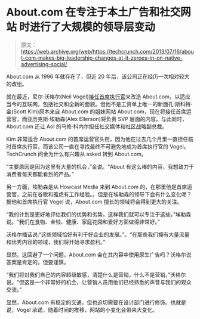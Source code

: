 # About.com 在专注于本土广告和社交网站 时进行了大规模的领导层变动

> 原文：<https://web.archive.org/web/https://techcrunch.com/2013/07/16/about-com-makes-big-leadership-changes-at-it-zeroes-in-on-native-advertising-social/>

About.com 从 1996 年就存在了，但近 20 年后，该公司正在经历一次相对较大的改组。

就在最近，尼尔·沃格尔(Neil Vogel)[接任首席执行官](https://web.archive.org/web/20230406214821/https://techcrunch.com/2013/05/06/about-coms-new-ceo-on-how-to-stay-relevant/)来改造 About.com，以适应当今的互联网，包括社交和全新的面貌。但他不是工资单上唯一的新面孔:斯科特·金(Scott Kim)原本来自 About.com 的姐妹网站 About.com，现在将接任首席运营官，而亚历克斯·埃勒森(Alex Ellerson)将负责 SVP 层面的内容。与此同时，About.com 还让 Aol 的马修·科内尔担任社交媒体和社区战略副总裁。

Kim 非常适合 About.com 的首席运营官头衔，因为他在过去几个月里一直担任临时首席执行官，而该公司一直在寻找最终不可避免地成为首席执行官的 Vogel。TechCrunch 问金为什么有兴趣从 asked 转到 About.com。

“主要原因是因为这里有大量的机会，”金说。“About 有这么棒的内容，我想致力于消费者每天都能看到的产品。”

另一方面，埃勒森是从 Howcast Media 来到 About.com 的，在那里他是首席运营官，之前在谷歌和雅虎有工作经验。。但是在埃勒森的领导下会有什么变化呢？据他和首席执行官 Vogel 说，About.com 擅长的领域将会得到更大的关注。

“我的计划是更好地评估我们的优势和劣势，这样我们就可以专注于这些，”埃勒森说。“我们在食物、金钱、健康、家庭花园和爱好方面做得非常好。”

沃格尔插话说:“这些领域恰好有利于好企业的发展。”。“在那些我们拥有大量流量和优秀内容的领域，我们将开始寻求盈利。”

显然，这回避了一个问题，About.com 会在其内容中使用原生广告吗？沃格尔说答案是肯定的，但要谨慎。

“我们将对我们自己的内容超级敏感，清楚什么是营销，什么不是营销，”沃格尔说。“但这是一个非常好的机会，让营销人员用他们已经熟悉的声音与我们的观众交流。”

显然，About.com 有稳定的交通，但也迫切需要在设计部门进行修饰。也就是说，Vogel 承诺，随着时间的推移，网站的小变化会带来大变化。